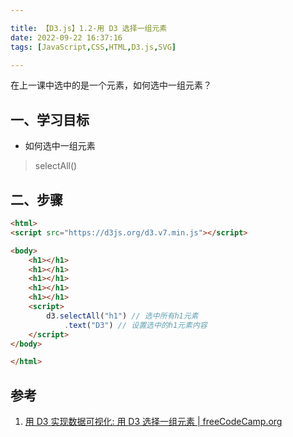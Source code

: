 ```yaml
---

title: 【D3.js】1.2-用 D3 选择一组元素
date: 2022-09-22 16:37:16
tags: [JavaScript,CSS,HTML,D3.js,SVG]

---
```


在上一课中选中的是一个元素，如何选中一组元素？

<!-- more -->

## 一、学习目标
* 如何选中一组元素
> selectAll()

## 二、步骤
```html
<html>
<script src="https://d3js.org/d3.v7.min.js"></script>

<body>
    <h1></h1>
    <h1></h1>
    <h1></h1>
    <h1></h1>
    <h1></h1>
    <script>
        d3.selectAll("h1") // 选中所有h1元素
            .text("D3") // 设置选中的h1元素内容
    </script>
</body>

</html>
```

## 参考
1. [用 D3 实现数据可视化: 用 D3 选择一组元素 | freeCodeCamp.org](https://chinese.freecodecamp.org/learn/data-visualization/data-visualization-with-d3/select-a-group-of-elements-with-d3)